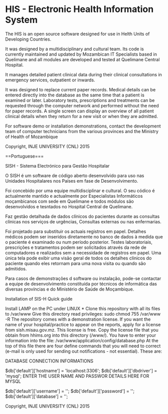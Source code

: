 # HIS  - Electronic Health Information System

 The HIS is an open source software designed for use in Helth Units of Developing Countries.

It was designed by a multidisciplinary and cultural team. Its code is currently maintained and updated by Mozambican IT Specialists based in Quelimane and all modules are developed and tested at Quelimane Central Hospital.

It manages detailed patient clinical data during their clinical consultations in emergency services, outpatient or inwards.

It was designed to replace current paper records. Medical details can be entered directly into the database as the same time that a patient is examined or later. Laboratory tests, prescriptions and treatments can be requested through the computer network and performed without the need for paper records. A single screen can display an overview of all patient clinical details when they return for a new visit or when they are admitted.

For software demo or installation demonstrations, contact the development team of computer technicians from the various provinces and the Ministry of Health of Mozambique

Copyright, INJE UNIVERSITY (CNL) 2015 

==Portuguese===

SISH - Sistema Electrónico para Gestão Hospitalar

O SISH é um software de código aberto desenvolvido para uso nas Unidades Hospitalares nos Países em fase de Desenvolvimento. 

Foi concebido por uma equipe multidisciplinar e cultural. O seu códico é actualmente mantido e actualmente por Especialistas Informáticos moçambicanos com sede em Quelimane e todos módulos são desenvolvidos e tesntados no Hospital Central de Quelimane.

Faz gestão detalhada de dados clínicos do pacientes durante as consultas clínicas nos serviços de urgências, Consultas externas ou nas enfermarias.  

Foi projetado para substituir os actuais registros em papel. Detalhes médicos podem ser inseridos diretamente no banco de dados à medida que o paciente é examinado ou num período posterior. Testes laboratoriais, prescrições e tratamentos podem ser solicitados através da rede de computadores e realizados sem a necessidade de registros em papel. Uma única tela pode exibir uma visão geral de todos os detalhes clínicos do paciente quando eles retornam para uma nova visita ou quando são admitidos. 

Para casos de demonstrações d software ou instalação, pode-se contactar a equipe de desenvolvimento constituída por técnicos de informática das diversas províncias e do Ministério de Saúde de Moçambique.


Installation of SIS-H Quick guide

Install LAMP on the PC under LINUX *
Clone this repository with all its files to /var/www
Give this directory read privileges: sudo chmod 755 /var/www -R
The repository comes with a demonstration license. If you want the name of your hospital/practice to appear on the reports, apply for a license from sish.misau.gov.mz. This license is free. Copy the license file that you obtain from hhims.org into this directory (/www/).
You have to enter your information into the file: /var/www/application/config/database.php
At the top of this file there are four define commands that you will need to correct (e-mail is only used for sending out notifications - not essential).
These are:

DATABASE CONNECTION INFORMATIONS

$db['default']['hostname'] = 'localhost:3306';
$db['default']['dbdriver'] = 'mysql';
ENTER THE USER NAME AND PASSWOR DETAILS HERE FOR MYSQL

$db['default']['username'] = '';
$db['default']['password'] = '';
$db['default']['database'] = '';




Copyright, INJE UNIVERSITY (CNL) 2015


